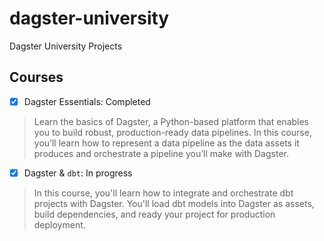 # dagster-university
Dagster University Projects

## Courses

- [x] Dagster Essentials: Completed

> Learn the basics of Dagster, a Python-based platform that enables you to build robust, production-ready data pipelines. In this course, you’ll learn how to represent a data pipeline as the data assets it produces and orchestrate a pipeline you’ll make with Dagster.

- [x] Dagster & `dbt`: In progress

> In this course, you'll learn how to integrate and orchestrate dbt projects with Dagster. You'll load dbt models into Dagster as assets, build dependencies, and ready your project for production deployment.
